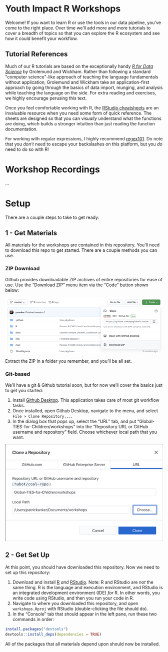 
<!-- README.md is generated from README.Rmd. Please edit that file -->

# Youth Impact R Workshops

<!-- badges: start -->
<!-- badges: end -->

Welcome! If you want to learn R or use
the tools in our data pipeline, you’ve come to the right place. Over
time we’ll add more and more tutorials to cover a breadth of topics so
that you can explore the R ecosystem and see how it could benefit your
workflow.

## Tutorial References

Much of our R tutorials are based on the exceptionally handy [*R for
Data Science*](https://r4ds.had.co.nz/) by Grolemund and Wickham. Rather
than following a standard "computer science"-like approach of teaching
the language fundamentals without application, Grolemund and Wickham
take an application-first approach by going through the basics of data
import, munging, and analysis while teaching the language on the side.
For extra reading and exercises, we highly encourage perusing this text.

Once you feel comfortable working with R, the [RStudio
cheatsheets](https://rstudio.com/resources/cheatsheets/) are an
invaluable resource when you need some form of quick reference. The
sheets are designed so that you can *visually* understand what the
functions are doing, which builds a stronger intuition than just reading
the function documentation.

For working with regular expressions, I highly recommend
[regex101](https://regex101.com). Do note that you *don’t* need to
escape your backslashes on this platform, but you *do* need to do so
with R!

# Workshop Recordings

...

# Setup

There are a couple steps to take to get ready:

## 1 - Get Materials

All materials for the workshops are contained in this repository. You’ll
need to download this repo to get started. There are a couple methods
you can use.

### ZIP Download

Github provides downloadable ZIP archives of entire repositories for
ease of use. Use the “Download ZIP” menu item via the “Code” button
shown below:

![](man/figures/github-download-zip.png)

Extract the ZIP in a folder you remember, and you’ll be all set.

### Git-based

We’ll have a git & Github tutorial soon, but for now we’ll cover the
basics just to get you started:

1.  Install [Github Desktop](https://desktop.github.com/). This
    application takes care of most git workflow tasks.
2.  Once installed, open Github Desktop, navigate to the menu, and
    select `File > Clone Repository...`.
3.  In the dialog box that pops up, select the “URL” tab, and put
    “Global-TIES-for-Children/workshops” into the “Repository URL or
    GitHub username and repository” field. Choose whichever local path
    that you want.

![Clone repository box](man/figures/clone-repository.png)

## 2 - Get Set Up

At this point, you should have downloaded this repository. Now we need
to set up this repository:

1.  Download and install [R](https://cran.r-project.org/) *and*
    [RStudio](https://rstudio.com/). Note: R and RStudio are *not* the
    same thing. R is the language and execution environment, and RStudio
    is an integrated development environment (IDE) *for* R. In other
    words, you write code using RStudio, and then you run your code
    in R.
2.  Navigate to where you downloaded this repository, and open
    `workshops.Rproj` with RStudio (double-clicking the file should do).
3.  In the “Console” tab that should appear in the left pane, run these
    two commands in order:

``` r
install.packages("devtools")
devtools::install_deps(dependencies = TRUE)
```

All of the packages that all materials depend upon should now be
installed.
